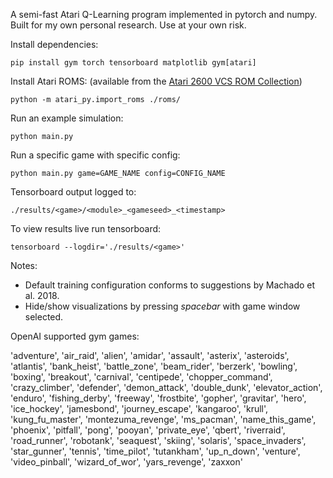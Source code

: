 A semi-fast Atari Q-Learning program implemented in pytorch and numpy. Built for my own personal research. Use at your own risk.

Install dependencies:

`pip install gym torch tensorboard matplotlib gym[atari]`

Install Atari ROMS: (available from the [Atari 2600 VCS ROM Collection](http://www.atarimania.com/rom_collection_archive_atari_2600_roms.html))

`python -m atari_py.import_roms ./roms/`

Run an example simulation:

`python main.py`

Run a specific game with specific config:

`python main.py game=GAME_NAME config=CONFIG_NAME`

Tensorboard output logged to:

`./results/<game>/<module>_<gameseed>_<timestamp>`

To view results live run tensorboard:

`tensorboard --logdir='./results/<game>'`

Notes:

- Default training configuration conforms to suggestions by Machado et al. 2018.
- Hide/show visualizations by pressing _spacebar_ with game window selected.


OpenAI supported gym games:

'adventure', 'air_raid', 'alien', 'amidar', 'assault', 'asterix', 'asteroids', 'atlantis',
'bank_heist', 'battle_zone', 'beam_rider', 'berzerk', 'bowling', 'boxing', 'breakout', 'carnival',
'centipede', 'chopper_command', 'crazy_climber', 'defender', 'demon_attack', 'double_dunk',
'elevator_action', 'enduro', 'fishing_derby', 'freeway', 'frostbite', 'gopher', 'gravitar',
'hero', 'ice_hockey', 'jamesbond', 'journey_escape', 'kangaroo', 'krull', 'kung_fu_master',
'montezuma_revenge', 'ms_pacman', 'name_this_game', 'phoenix', 'pitfall', 'pong', 'pooyan',
'private_eye', 'qbert', 'riverraid', 'road_runner', 'robotank', 'seaquest', 'skiing',
'solaris', 'space_invaders', 'star_gunner', 'tennis', 'time_pilot', 'tutankham', 'up_n_down',
'venture', 'video_pinball', 'wizard_of_wor', 'yars_revenge', 'zaxxon'
